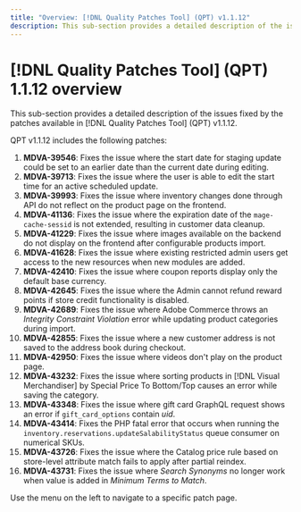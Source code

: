 ```yaml
---
title: "Overview: [!DNL Quality Patches Tool] (QPT) v1.1.12"
description: This sub-section provides a detailed description of the issues fixed by the patches available in [!DNL Quality Patches Tool] (QPT) v1.1.12.
---
```

# [!DNL Quality Patches Tool] (QPT) 1.1.12 overview

This sub-section provides a detailed description of the issues fixed by the patches available in [!DNL Quality Patches Tool] (QPT) v1.1.12.

QPT v1.1.12 includes the following patches:

1. **MDVA-39546**: Fixes the issue where the start date for staging update could be set to an earlier date than the current date during editing.
1. **MDVA-39713**: Fixes the issue where the user is able to edit the start time for an active scheduled update.
1. **MDVA-39993**: Fixes the issue where inventory changes done through API do not reflect on the product page on the frontend.
1. **MDVA-41136**: Fixes the issue where the expiration date of the `mage-cache-sessid` is not extended, resulting in customer data cleanup.
1. **MDVA-41229**: Fixes the issue where images available on the backend do not display on the frontend after configurable products import.
1. **MDVA-41628**: Fixes the issue where existing restricted admin users get access to the new resources when new modules are added.
1. **MDVA-42410**: Fixes the issue where coupon reports display only the default base currency.
1. **MDVA-42645**: Fixes the issue where the Admin cannot refund reward points if store credit functionality is disabled.
1. **MDVA-42689**: Fixes the issue where Adobe Commerce throws an *Integrity Constraint Violation* error while updating product categories during import.
1. **MDVA-42855**: Fixes the issue where a new customer address is not saved to the address book during checkout.
1. **MDVA-42950**: Fixes the issue where videos don't play on the product page.
1. **MDVA-43232**: Fixes the issue where sorting products in [!DNL Visual Merchandiser] by Special Price To Bottom/Top causes an error while saving the category.
1. **MDVA-43348**: Fixes the issue where gift card GraphQL request shows an error if `gift_card_options` contain *uid*.
1. **MDVA-43414**: Fixes the PHP fatal error that occurs when running the `inventory.reservations.updateSalabilityStatus` queue consumer on numerical SKUs.
1. **MDVA-43726**: Fixes the issue where the Catalog price rule based on store-level attribute match fails to apply after partial reindex.
1. **MDVA-43731**: Fixes the issue where *Search Synonyms* no longer work when value is added in *Minimum Terms to Match*.

Use the menu on the left to navigate to a specific patch page.
